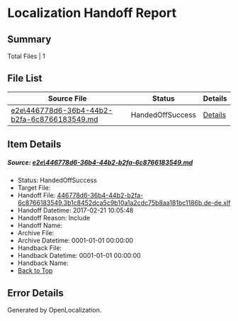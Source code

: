 # <a name='report-top'></a> Localization Handoff Report

## Summary
 Total Files | 1

## File List
 Source File | Status | Details 
 ----------- | ------ | ------- 
 [e2e\446778d6-36b4-44b2-b2fa-6c8766183549.md](https://github.com/OpenLocalizationTestOrg/ol-test4/blob/0543ec331c4b4b30b4d8aa344c1b1c2410201e6f/e2e/446778d6-36b4-44b2-b2fa-6c8766183549.md) | HandedOffSuccess | [Details](#9741db8acbb65afdf60ae2523e2366f0949cc05b2)

## Item Details
##### <a name='9741db8acbb65afdf60ae2523e2366f0949cc05b2'></a> Source: [e2e\446778d6-36b4-44b2-b2fa-6c8766183549.md](https://github.com/OpenLocalizationTestOrg/ol-test4/blob/0543ec331c4b4b30b4d8aa344c1b1c2410201e6f/e2e/446778d6-36b4-44b2-b2fa-6c8766183549.md)
* Status: HandedOffSuccess
* Target File: 
* Handoff File: [446778d6-36b4-44b2-b2fa-6c8766183549.3b1c8452dca5c9b10a1a2cdc75b8aa181bc1186b.de-de.xlf](https://github.com/OpenLocalizationTestOrg/ol-test4-handoff/blob/9ad87ca5beb074200509ffe35e4f04e85e34622a/ol-handoff/OpenLocalizationTestOrg/ol-test4-dede/xinjiang/ht/446778d6-36b4-44b2-b2fa-6c8766183549.3b1c8452dca5c9b10a1a2cdc75b8aa181bc1186b.de-de.xlf)
* Handoff Datetime: 2017-02-21 10:05:48
* Handoff Reason: Include
* Handoff Name: 
* Archive File: 
* Archive Datetime: 0001-01-01 00:00:00
* Handback File: 
* Handback Datetime: 0001-01-01 00:00:00
* Handback Name: 
* [Back to Top](#report-top)


## Error Details

Generated by OpenLocalization.
